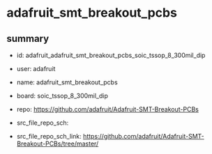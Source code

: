 # adafruit_smt_breakout_pcbs
 
## summary 
* id: adafruit_adafruit_smt_breakout_pcbs_soic_tssop_8_300mil_dip
* user: adafruit
* name: adafruit_smt_breakout_pcbs
* board: soic_tssop_8_300mil_dip
* repo: https://github.com/adafruit/Adafruit-SMT-Breakout-PCBs



* src_file_repo_sch: 
* src_file_repo_sch_link: https://github.com/adafruit/Adafruit-SMT-Breakout-PCBs/tree/master/






